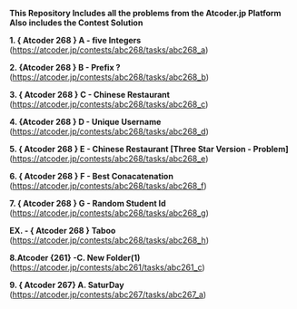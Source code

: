 **This Repository Includes all the problems from the Atcoder.jp Platform Also includes the Contest Solution**

**1. { Atcoder 268 } A - five Integers**
(https://atcoder.jp/contests/abc268/tasks/abc268_a)

**2. {Atcoder 268 } B - Prefix ?**
(https://atcoder.jp/contests/abc268/tasks/abc268_b)

**3. { Atcoder 268 } C - Chinese Restaurant**
(https://atcoder.jp/contests/abc268/tasks/abc268_c)


**4. {Atcoder 268 } D - Unique Username**
(https://atcoder.jp/contests/abc268/tasks/abc268_d)


**5. { Atcoder 268 } E - Chinese Restaurant [Three Star Version - Problem]**
(https://atcoder.jp/contests/abc268/tasks/abc268_e)


**6. { Atcoder 268 } F - Best Conacatenation**
(https://atcoder.jp/contests/abc268/tasks/abc268_f)


**7. { Atcoder 268 } G - Random Student Id**
(https://atcoder.jp/contests/abc268/tasks/abc268_g)


**EX. - { Atcoder 268 } Taboo**
(https://atcoder.jp/contests/abc268/tasks/abc268_h)

**8.Atcoder {261} -C. New Folder(1)**
(https://atcoder.jp/contests/abc261/tasks/abc261_c)


**9. { Atcoder 267} A. SaturDay**
(https://atcoder.jp/contests/abc267/tasks/abc267_a)

